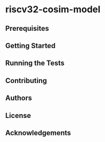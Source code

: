 # riscv32-cosim-model

## Prerequisites

## Getting Started

## Running the Tests

## Contributing

## Authors

## License

## Acknowledgements

